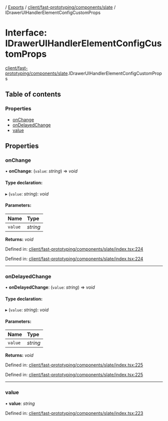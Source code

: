 [](../README.md) / [Exports](../modules.md) / [client/fast-prototyping/components/slate](../modules/client_fast_prototyping_components_slate.md) / IDrawerUIHandlerElementConfigCustomProps

# Interface: IDrawerUIHandlerElementConfigCustomProps

[client/fast-prototyping/components/slate](../modules/client_fast_prototyping_components_slate.md).IDrawerUIHandlerElementConfigCustomProps

## Table of contents

### Properties

- [onChange](client_fast_prototyping_components_slate.idraweruihandlerelementconfigcustomprops.md#onchange)
- [onDelayedChange](client_fast_prototyping_components_slate.idraweruihandlerelementconfigcustomprops.md#ondelayedchange)
- [value](client_fast_prototyping_components_slate.idraweruihandlerelementconfigcustomprops.md#value)

## Properties

### onChange

• **onChange**: (`value`: *string*) => *void*

#### Type declaration:

▸ (`value`: *string*): *void*

#### Parameters:

Name | Type |
:------ | :------ |
`value` | *string* |

**Returns:** *void*

Defined in: [client/fast-prototyping/components/slate/index.tsx:224](https://github.com/onzag/itemize/blob/28218320/client/fast-prototyping/components/slate/index.tsx#L224)

Defined in: [client/fast-prototyping/components/slate/index.tsx:224](https://github.com/onzag/itemize/blob/28218320/client/fast-prototyping/components/slate/index.tsx#L224)

___

### onDelayedChange

• **onDelayedChange**: (`value`: *string*) => *void*

#### Type declaration:

▸ (`value`: *string*): *void*

#### Parameters:

Name | Type |
:------ | :------ |
`value` | *string* |

**Returns:** *void*

Defined in: [client/fast-prototyping/components/slate/index.tsx:225](https://github.com/onzag/itemize/blob/28218320/client/fast-prototyping/components/slate/index.tsx#L225)

Defined in: [client/fast-prototyping/components/slate/index.tsx:225](https://github.com/onzag/itemize/blob/28218320/client/fast-prototyping/components/slate/index.tsx#L225)

___

### value

• **value**: *string*

Defined in: [client/fast-prototyping/components/slate/index.tsx:223](https://github.com/onzag/itemize/blob/28218320/client/fast-prototyping/components/slate/index.tsx#L223)
